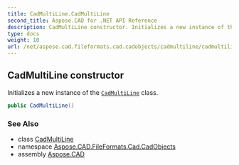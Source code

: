 ```yaml
---
title: CadMultiLine.CadMultiLine
second_title: Aspose.CAD for .NET API Reference
description: CadMultiLine constructor. Initializes a new instance of the CadMultiLine class
type: docs
weight: 10
url: /net/aspose.cad.fileformats.cad.cadobjects/cadmultiline/cadmultiline/
---
```

## CadMultiLine constructor

Initializes a new instance of the [`CadMultiLine`](../) class.

```csharp
public CadMultiLine()
```

### See Also

* class [CadMultiLine](../)
* namespace [Aspose.CAD.FileFormats.Cad.CadObjects](../../cadmultiline/)
* assembly [Aspose.CAD](../../../)


